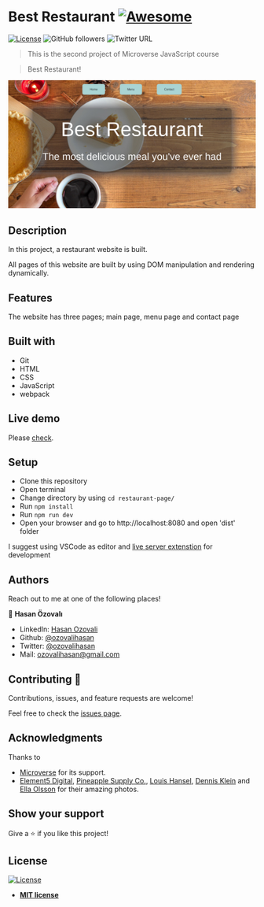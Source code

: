 # Best Restaurant [![Awesome](https://cdn.rawgit.com/sindresorhus/awesome/d7305f38d29fed78fa85652e3a63e154dd8e8829/media/badge.svg)](https://github.com/ozovalihasan/restaurant-page)

[![License](https://img.shields.io/badge/License-MIT-green.svg)]()
![GitHub followers](https://img.shields.io/github/followers/ozovalihasan?label=ozovalihasan&style=social)
![Twitter URL](https://img.shields.io/twitter/follow/ozovalihasan?label=Follow&style=social)

> This is the second project of Microverse JavaScript course

> Best Restaurant!

![restaurant-page](./public/screenshot-project.jpg)

## Description

In this project, a restaurant website is built.

All pages of this website are built by using DOM manipulation and rendering dynamically.

## Features

The website has three pages; main page, menu page and contact page

## Built with

- Git
- HTML
- CSS
- JavaScript
- webpack

## Live demo

Please [check](https://raw.githack.com/ozovalihasan/restaurant-page/main-parts/dist/index.html).

## Setup

- Clone this repository
- Open terminal
- Change directory by using `cd restaurant-page/`
- Run `npm install`
- Run `npm run dev`
- Open your browser and go to http://localhost:8080 and open 'dist' folder

I suggest using VSCode as editor and [live server extenstion](https://marketplace.visualstudio.com/items?itemName=ritwickdey.LiveServer) for development

## Authors

Reach out to me at one of the following places!

👤 **Hasan Özovalı**

- LinkedIn: [Hasan Ozovali](https://www.linkedin.com/in/hasan-ozovali/)
- Github: [@ozovalihasan](https://github.com/ozovalihasan)
- Twitter: [@ozovalihasan](https://twitter.com/ozovalihasan)
- Mail: [ozovalihasan@gmail.com](ozovalihasan@gmail.com)

## Contributing 🤝

Contributions, issues, and feature requests are welcome!

Feel free to check the [issues page](https://github.com/ozovalihasan/restaurant-page/issues).

## Acknowledgments

Thanks to

- [Microverse](http://microverse.org/) for its support.
- [Element5 Digital](https://unsplash.com/@element5digital), [Pineapple Supply Co.](https://unsplash.com/@pineapple), [Louis Hansel](https://unsplash.com/@louishansel), [Dennis Klein](https://unsplash.com/@klein2) and [Ella Olsson](https://unsplash.com/@ellaolsson) for their amazing photos.

## Show your support

Give a ⭐️ if you like this project!

## License

[![License](http://img.shields.io/:license-mit-blue.svg?style=flat-square)](http://badges.mit-license.org)

- **[MIT license](http://opensource.org/licenses/mit-license.php)**
